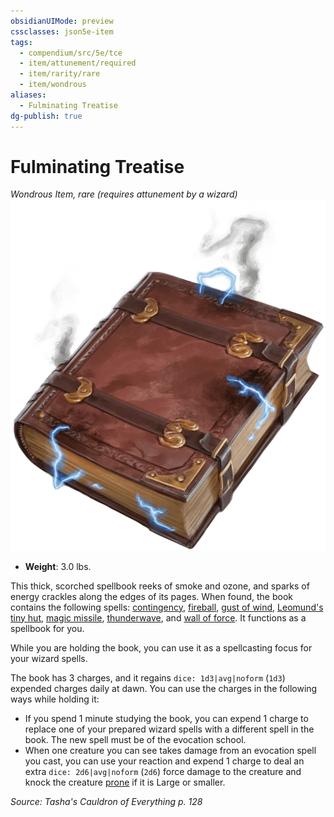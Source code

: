 ```yaml
---
obsidianUIMode: preview
cssclasses: json5e-item
tags:
  - compendium/src/5e/tce
  - item/attunement/required
  - item/rarity/rare
  - item/wondrous
aliases:
  - Fulminating Treatise
dg-publish: true
---
```

# Fulminating Treatise
*Wondrous Item, rare (requires attunement by a wizard)*  
![](https://raw.githubusercontent.com/5etools-mirror-2/5etools-img/main/items/TCE/Fulminating%20Treatise.webp#right)  

- **Weight**: 3.0 lbs.

This thick, scorched spellbook reeks of smoke and ozone, and sparks of energy crackles along the edges of its pages. When found, the book contains the following spells: [contingency](/Admin/CLI/spells/contingency.md), [fireball](/Admin/CLI/spells/fireball.md), [gust of wind](/Admin/CLI/spells/gust-of-wind.md), [Leomund's tiny hut](/Admin/CLI/spells/leomunds-tiny-hut.md), [magic missile](/Admin/CLI/spells/magic-missile.md), [thunderwave](/Admin/CLI/spells/thunderwave.md), and [wall of force](/Admin/CLI/spells/wall-of-force.md). It functions as a spellbook for you.

While you are holding the book, you can use it as a spellcasting focus for your wizard spells.

The book has 3 charges, and it regains `dice: 1d3|avg|noform` (`1d3`) expended charges daily at dawn. You can use the charges in the following ways while holding it:

- If you spend 1 minute studying the book, you can expend 1 charge to replace one of your prepared wizard spells with a different spell in the book. The new spell must be of the evocation school.  
- When one creature you can see takes damage from an evocation spell you cast, you can use your reaction and expend 1 charge to deal an extra `dice: 2d6|avg|noform` (`2d6`) force damage to the creature and knock the creature [prone](/3-Mechanics/CLI/rules/conditions.md#prone) if it is Large or smaller.  

*Source: Tasha's Cauldron of Everything p. 128*